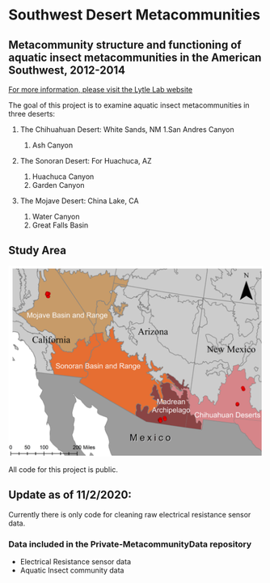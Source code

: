 # Southwest Desert Metacommunities
## Metacommunity structure and functioning of aquatic insect metacommunities in the American Southwest, 2012-2014


[For more information, please visit the Lytle Lab website](https://lytlelab.science.oregonstate.edu)

The goal of this project is to examine aquatic insect metacommunities in three deserts:

1. The Chihuahuan Desert: White Sands, NM
	1.San Andres Canyon 
	1. Ash Canyon 


2. The Sonoran Desert: For Huachuca, AZ
	1. Huachuca Canyon 
	1. Garden Canyon 

3. The Mojave Desert: China Lake, CA
	1. Water Canyon 
	1. Great Falls Basin 


## Study Area
![Study Area](/Images/StudyArea.png)

All code for this project is public. 

## Update as of 11/2/2020:
Currently there is only code for cleaning raw electrical resistance sensor data. 

### Data included in the Private-MetacommunityData repository
* Electrical Resistance sensor data
* Aquatic Insect community data

